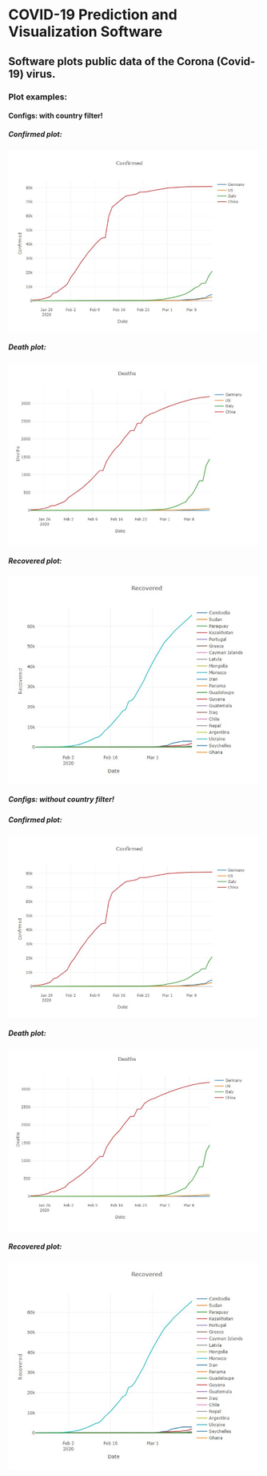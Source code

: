 # COVID-19 Prediction and Visualization Software

## Software plots public data of the Corona (Covid-19) virus.

### Plot examples:
#### Configs: with country filter!
##### Confirmed plot:
![Tornadoes](images/c1.JPG) 
##### Death plot:
![](images/d1.JPG) 
##### Recovered plot:
![](images/r2.JPG)

##### Configs: *without* country filter!
##### Confirmed plot:
![Tornadoes](images/c1.JPG) 
##### Death plot:
![Tornadoes](images/d1.JPG) 
##### Recovered plot:
![Tornadoes](images/r2.JPG)
 